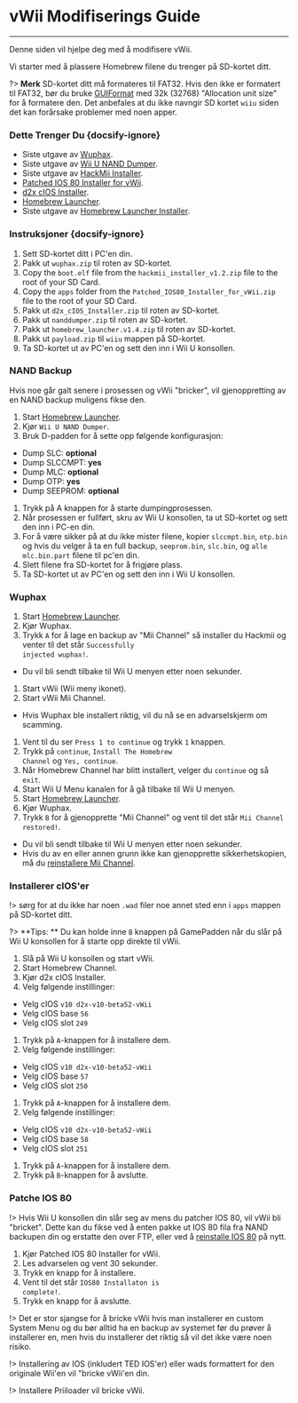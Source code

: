 # vWii Modifiserings Guide
---
Denne siden vil hjelpe deg med å modifisere vWii.

Vi starter med å plassere Homebrew filene du trenger på SD-kortet ditt.

?> **Merk** SD-kortet ditt må formateres til FAT32. Hvis den ikke er formatert til FAT32, bør du bruke [GUIFormat](http://www.ridgecrop.demon.co.uk/index.htm?guiformat.htm) med 32k (32768) "Allocation unit size" for å formatere den. Det anbefales at du ikke navngir SD kortet `wiiu` siden det kan forårsake problemer med noen apper.

### Dette Trenger Du {docsify-ignore}

- Siste utgave av [Wuphax](http://wiiubru.com/appstore/zips/wuphax.zip).
- Siste utgave av [Wii U NAND Dumper](https://github.com/koolkdev/wiiu-nanddumper/releases/latest).
- Siste utgave av [HackMii Installer](https://bootmii.org/download/).
- <a href="docs/files/Patched_IOS80_Installer_for_vWii.zip" download>Patched IOS 80 Installer for vWii</a>.
- <a href ="docs/files/d2x_cIOS_Installer.zip" download>d2x cIOS Installer</a>.
- [Homebrew Launcher](https://github.com/dimok789/homebrew_launcher/releases/download/1.4/homebrew_launcher.v1.4.zip).
- Siste utgave av [Homebrew Launcher Installer](https://github.com/wiiu-env/homebrew_launcher_installer/releases/download/v1.4/payload.zip).

### Instruksjoner {docsify-ignore}

1. Sett SD-kortet ditt i PC'en din.
1. Pakk ut `wuphax.zip` til roten av SD-kortet.
1. Copy the `boot.elf` file from the <code>hackmii_<wbr>installer_<wbr>v1.2<wbr>.zip</code> file to the root of your SD Card.
1. Copy the `apps` folder from the <code>Patched_<wbr>IOS80_<wbr>Installer_<wbr>for_<wbr>vWii<wbr>.zip</code> file to the root of your SD Card.
1. Pakk ut <code>d2x_<wbr>cIOS_<wbr>Installer<wbr>.zip</code> til roten av SD-kortet.
1. Pakk ut `nanddumper.zip` til roten av SD-kortet.
1. Pakk ut <code>homebrew_<wbr>launcher.<wbr>v1.4.zip</code> til roten av SD-kortet.
1. Pakk ut `payload.zip` til `wiiu` mappen på SD-kortet.
1. Ta SD-kortet ut av PC'en og sett den inn i Wii U konsollen.

### NAND Backup

Hvis noe går galt senere i prosessen og vWii "bricker", vil gjenoppretting av en NAND backup muligens fikse den.

1. Start [Homebrew Launcher](vwii/browser-exploit).
1. Kjør `Wii U NAND Dumper`.
1. Bruk D-padden for å sette opp følgende konfigurasjon:
 - Dump SLC: **optional**
 - Dump SLCCMPT: **yes**
 - Dump MLC: **optional**
 - Dump OTP: **yes**
 - Dump SEEPROM: **optional**
1. Trykk på A knappen for å starte dumpingprosessen.
1. Når prosessen er fullført, skru av Wii U konsollen, ta ut SD-kortet og sett den inn i PC-en din.
1. For å være sikker på at du ikke mister filene, kopier `slccmpt.bin`, `otp.bin` og hvis du velger å ta en full backup, `seeprom.bin`, `slc.bin`, og `alle mlc.bin.part` filene til pc'en din.
1. Slett filene fra SD-kortet for å frigjøre plass.
1. Ta SD-kortet ut av PC'en og sett den inn i Wii U konsollen.

### Wuphax

1. Start [Homebrew Launcher](vwii/browser-exploit).
1. Kjør Wuphax.
1. Trykk `A` for å lage en backup av "Mii Channel" så installer du Hackmii og venter til det står <code>Successfully <wbr>injected <wbr>wuphax!</code>.
 - Du vil bli sendt tilbake til Wii U menyen etter noen sekunder.
1. Start vWii (Wii meny ikonet).
1. Start vWii Mii Channel.
 - Hvis Wuphax ble installert riktig, vil du nå se en advarselskjerm om scamming.
1. Vent til du ser `Press 1 to continue` og trykk `1` knappen.
1. Trykk på `continue`, <code>Install <wbr>The <wbr>Homebrew <wbr>Channel</code> og `Yes, continue`.
1. Når Homebrew Channel har blitt installert, velger du `continue` og så `exit`.
1. Start Wii U Menu kanalen for å gå tilbake til Wii U menyen.
1. Start [Homebrew Launcher](vwii/browser-exploit).
1. Kjør Wuphax.
1. Trykk `B` for å gjenopprette "Mii Channel" og vent til det står <code>Mii <wbr>Channel <wbr>restored!</code>.
 - Du vil bli sendt tilbake til Wii U menyen etter noen sekunder.
 - Hvis du av en eller annen grunn ikke kan gjenopprette sikkerhetskopien, må du [reinstallere Mii Channel](recover-vwii-ioses-channels).

### Installerer cIOS'er

!> sørg for at du ikke har noen `.wad` filer noe annet sted enn i `apps` mappen på SD-kortet ditt.

?> **Tips: ** Du kan holde inne `B` knappen på GamePadden når du slår på Wii U konsollen for å starte opp direkte til vWii.

1. Slå på Wii U konsollen og start vWii.
1. Start Homebrew Channel.
1. Kjør d2x cIOS Installer.
1. Velg følgende instillinger:
 - Velg cIOS `v10 d2x-v10-beta52-vWii`
 - Velg cIOS base `56`
 - Velg cIOS slot `249`
1. Trykk på `A`-knappen for å installere dem.
1. Velg følgende instillinger:
 - Velg cIOS `v10 d2x-v10-beta52-vWii`
 - Velg cIOS base `57`
 - Velg cIOS slot `250`
1. Trykk på `A`-knappen for å installere dem.
1. Velg følgende instillinger:
 - Velg cIOS `v10 d2x-v10-beta52-vWii`
 - Velg cIOS base `58`
 - Velg cIOS slot `251`
1. Trykk på `A`-knappen for å installere dem.
1. Trykk på `B`-knappen for å avslutte.

### Patche IOS 80

!> Hvis Wii U konsollen din slår seg av mens du patcher IOS 80, vil vWii bli "bricket". Dette kan du fikse ved å enten pakke ut IOS 80 fila fra NAND backupen din og erstatte den over FTP, eller ved å [reinstalle IOS 80](recover-vwii-ioses-channels) på nytt.

1. Kjør Patched IOS 80 Installer for vWii.
1. Les advarselen og vent 30 sekunder.
1. Trykk en knapp for å installere.
1. Vent til det står <code>IOS80 <wbr>Installaton <wbr>is <wbr>complete!</code>.
1. Trykk en knapp for å avslutte.

!> Det er stor sjangse for å bricke vWii hvis man installerer en custom System Menu og du bør alltid ha en backup av systemet før du prøver å installerer en, men hvis du installerer det riktig så vil det ikke være noen risiko.

!> Installering av IOS (inkludert TED IOS'er) eller wads formattert for den originale Wii'en vil "bricke vWii'en din.

!> Installere Priiloader vil bricke vWii.
